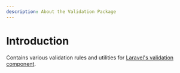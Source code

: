```yaml
---
description: About the Validation Package
---
```


# Introduction

Contains various validation rules and utilities for [Laravel's validation component](https://laravel.com/docs/10.x/validation).

